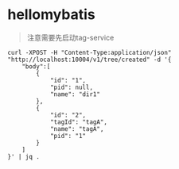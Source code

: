 # hellomybatis


> 注意需要先启动tag-service

```shell
curl -XPOST -H "Content-Type:application/json" "http://localhost:10004/v1/tree/created" -d '{
	"body":[
		{
			"id": "1",
			"pid": null,
			"name": "dir1"
		},
		{
			"id": "2",
			"tagId": "tagA",
			"name": "tagA",
			"pid": "1"
		}
	]
}' | jq .
```
